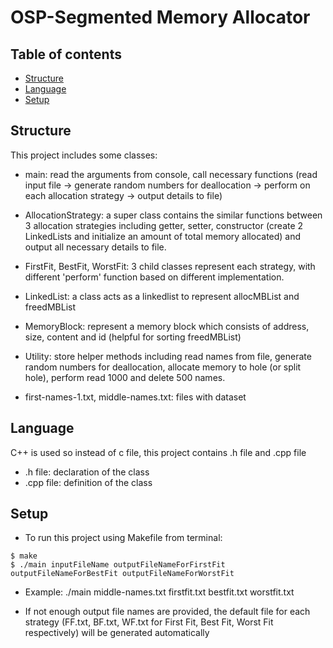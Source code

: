 # OSP-Segmented Memory Allocator

## Table of contents
* [Structure](#structure)
* [Language](#language)
* [Setup](#setup)

## Structure
This project includes some classes:
* main: read the arguments from console, call necessary functions (read input file -> generate random numbers for deallocation 
-> perform on each allocation strategy -> output details to file)

* AllocationStrategy: a super class contains the similar functions between 3 allocation strategies
including getter, setter, constructor (create 2 LinkedLists and initialize an amount of total memory allocated)
and output all necessary details to file.

* FirstFit, BestFit, WorstFit: 3 child classes represent each strategy, with different 'perform' function based on 
different implementation.

* LinkedList: a class acts as a linkedlist to represent allocMBList and freedMBList

* MemoryBlock: represent a memory block which consists of address, size, content and id (helpful for sorting freedMBList)

* Utility: store helper methods including read names from file, generate random numbers for deallocation, allocate memory to hole (or split hole),
perform read 1000 and delete 500 names.

* first-names-1.txt, middle-names.txt: files with dataset
	
## Language
C++ is used so instead of c file, this project contains .h file and .cpp file
* .h file: declaration of the class
* .cpp file: definition of the class
	
## Setup
* To run this project using Makefile from terminal:

```
$ make
$ ./main inputFileName outputFileNameForFirstFit outputFileNameForBestFit outputFileNameForWorstFit
```
* Example: ./main middle-names.txt firstfit.txt bestfit.txt worstfit.txt

* If not enough output file names are provided, the default file for each strategy (FF.txt, BF.txt, WF.txt for First Fit, Best Fit, Worst Fit respectively)
will be generated automatically
